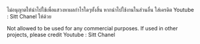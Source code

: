 ไม่อนุญาตให้นำไปใช้เพื่อแสวงหาผลกำไรใดๆทั้งสิ้น
หากนำไปใช้งานในส่วนอื่น ใส่เครดิต Youtube : Sitt Chanel ให้ด้วย

Not allowed to be used for any commercial purposes.
If used in other projects, please credit Youtube : Sitt Chanel
